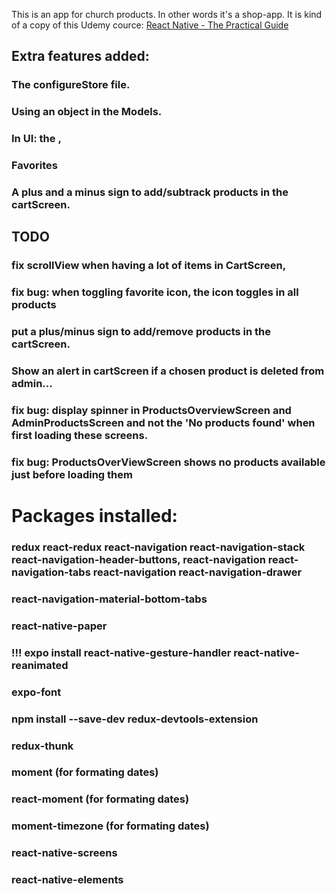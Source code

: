 This is an app for church products. In other words it's a shop-app. It is kind of a copy of this Udemy cource: 
[React Native - The Practical Guide](https://www.udemy.com/react-native-the-practical-guide/)

## Extra features added:
### The configureStore file.
### Using an object in the Models.
### In UI: the <Line />, <BoldText />
### Favorites
### A plus and a minus sign to add/subtrack products in the cartScreen.


## TODO
### fix scrollView when having a lot of items in CartScreen,
### fix bug: when toggling favorite icon, the icon toggles in all products
### put a plus/minus sign to add/remove products in the cartScreen.
### Show an alert in cartScreen if a chosen product is deleted from admin...
### fix bug: display spinner in ProductsOverviewScreen and AdminProductsScreen and not the 'No products found' when first loading these screens.
### fix bug: ProductsOverViewScreen shows no products available just before loading them

# Packages installed:
### redux react-redux react-navigation react-navigation-stack react-navigation-header-buttons, react-navigation react-navigation-tabs react-navigation react-navigation-drawer 
### react-navigation-material-bottom-tabs 
### react-native-paper
### !!! expo install react-native-gesture-handler react-native-reanimated
### expo-font
### npm install --save-dev redux-devtools-extension 
### redux-thunk
### moment (for formating dates)
### react-moment (for formating dates)
### moment-timezone (for formating dates)
### react-native-screens
### react-native-elements

